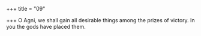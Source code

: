 +++
title = "09"

+++
O Agni, we shall gain all desirable things among the prizes of victory. In you the gods have placed them.